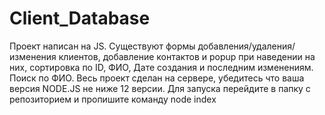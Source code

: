 # Client_Database

Проект написан на JS. Существуют формы добавления/удаления/изменения клиентов, добавление контактов и popup при наведении на них, сортировка по ID, ФИО, Дате создания и последним изменениям. Поиск по ФИО. Весь проект сделан на сервере, убедитесь что ваша версия NODE.JS не ниже 12 версии.
Для запуска перейдите в папку с репозиторием и пропишите команду node index
